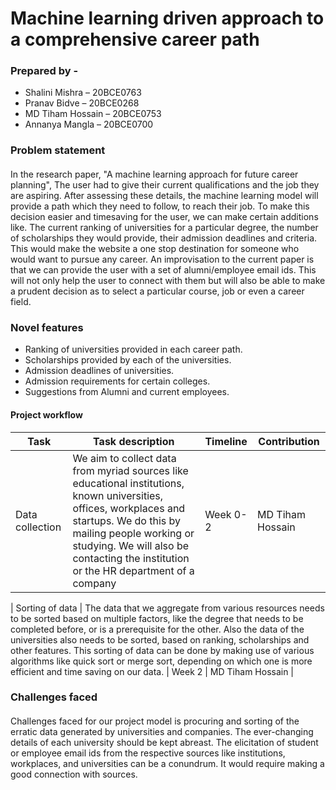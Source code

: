 
# Machine learning driven approach to a comprehensive career path

### Prepared by - 
- Shalini Mishra – 20BCE0763
- Pranav Bidve – 20BCE0268
- MD Tiham Hossain – 20BCE0753
- Annanya Mangla – 20BCE0700

### Problem statement

####
In the research paper, "A machine learning approach for future career planning", The user had to give their current qualifications and the job they are aspiring. After assessing these details, the machine learning model will provide a path which they need to follow, to reach 
their job. To make this decision easier and timesaving for the user, we can make certain additions like. The current ranking of universities for a particular degree, the number of scholarships they would provide, their admission deadlines and criteria. This would make the website a one stop destination for someone who would want to pursue any career. An improvisation to the current paper is that we can provide the user with a set of alumni/employee email ids. This will not only help the user to connect with them but will also be able to make a prudent decision as to select a particular course, job or even a career 
field.

### Novel features

- Ranking of universities provided in each career path.
- Scholarships provided by each of the universities.
- Admission deadlines of universities.
- Admission requirements for certain colleges.
- Suggestions from Alumni and current employees.

#### Project workflow

 | Task | Task description | Timeline | Contribution |
 | --- | --- | --- | --- |
 | Data collection | We aim to collect data from myriad sources like educational institutions, known universities, offices, workplaces and startups. We do this by mailing people working or studying. We will also be contacting the institution or the HR department of a company | Week 0-2 | MD Tiham Hossain |
 
 | Sorting of data  | The data that we aggregate
from various resources
needs to be sorted based
on multiple factors, like the
degree that needs to be
completed before, or is a
prerequisite for the other.
Also the data of the
universities also needs to
be sorted, based on
ranking, scholarships and
other features.
This sorting of data can be
done by making use of
various algorithms like
quick sort or merge sort,
depending on which one is
more efficient and time
saving on our data. | Week 2 | MD Tiham Hossain |



### Challenges faced

####
Challenges faced for our project model is procuring and sorting of the erratic data generated by universities and companies. The ever-changing details of each university should be kept abreast. The elicitation of student or employee email ids from the respective sources like institutions, workplaces, and universities can be a conundrum. It would require making a good connection 
with sources.




